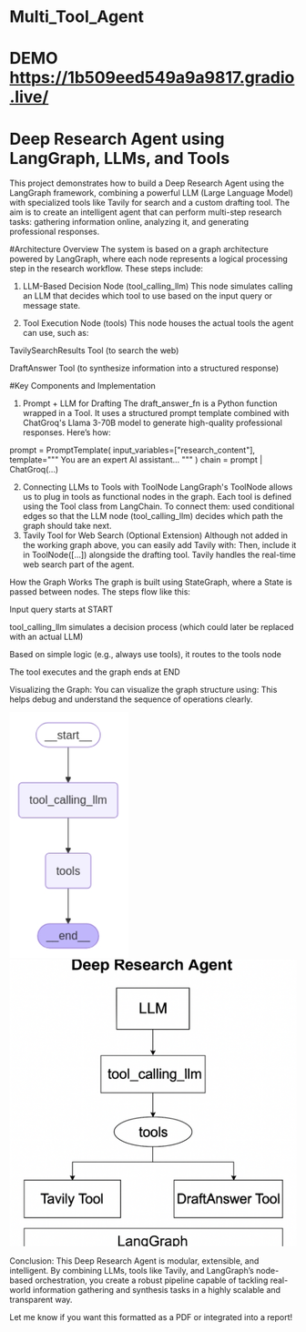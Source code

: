 # Multi_Tool_Agent
# DEMO https://1b509eed549a9a9817.gradio.live/
# Deep Research Agent using LangGraph, LLMs, and Tools
This project demonstrates how to build a Deep Research Agent using the LangGraph framework, combining a powerful LLM (Large Language Model) with specialized tools like Tavily for search and a custom drafting tool. The aim is to create an intelligent agent that can perform multi-step research tasks: gathering information online, analyzing it, and generating professional responses.

#Architecture Overview
The system is based on a graph architecture powered by LangGraph, where each node represents a logical processing step in the research workflow. These steps include:

1. LLM-Based Decision Node (tool_calling_llm)
This node simulates calling an LLM that decides which tool to use based on the input query or message state.

2. Tool Execution Node (tools)
This node houses the actual tools the agent can use, such as:

TavilySearchResults Tool (to search the web)

DraftAnswer Tool (to synthesize information into a structured response)

#Key Components and Implementation
1. Prompt + LLM for Drafting
The draft_answer_fn is a Python function wrapped in a Tool. It uses a structured prompt template combined with ChatGroq's Llama 3-70B model to generate high-quality professional responses. Here’s how:


 prompt = PromptTemplate(
    input_variables=["research_content"],
    template="""
You are an expert AI assistant...
"""
)
chain = prompt | ChatGroq(...)


2. Connecting LLMs to Tools with ToolNode
LangGraph's ToolNode allows us to plug in tools as functional nodes in the graph. Each tool is defined using the Tool class from LangChain. To connect them:
used conditional edges so that the LLM node (tool_calling_llm) decides which path the graph should take next.
3. Tavily Tool for Web Search (Optional Extension)
Although not added in the working graph above, you can easily add Tavily with:
Then, include it in ToolNode([...]) alongside the drafting tool. Tavily handles the real-time web search part of the agent.

How the Graph Works
The graph is built using StateGraph, where a State is passed between nodes. The steps flow like this:

Input query starts at START

tool_calling_llm simulates a decision process (which could later be replaced with an actual LLM)

Based on simple logic (e.g., always use tools), it routes to the tools node

The tool executes and the graph ends at END

Visualizing the Graph:
You can visualize the graph structure using:
This helps debug and understand the sequence of operations clearly.

![image alt](https://github.com/quicklabcicd25/Multi_Tool_Agent/blob/7f8c1bb2963cef2d0ba8c218d15a5879177aa0d9/IMG_20250501_010326.jpg)   ![image alt](https://github.com/quicklabcicd25/Multi_Tool_Agent/blob/c8ec681487f4ecb3cd99cdc82dd37edb109debb3/agents_graph.png)
























Conclusion:
This Deep Research Agent is modular, extensible, and intelligent. By combining LLMs, tools like Tavily, and LangGraph’s node-based orchestration, you create a robust pipeline capable of tackling real-world information gathering and synthesis tasks in a highly scalable and transparent way.

Let me know if you want this formatted as a PDF or integrated into a report!






